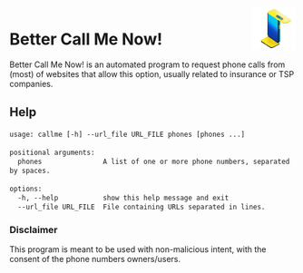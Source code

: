 <img src="BCMN.png" width="75px" height="75px" align="right">

# Better Call Me Now!

Better Call Me Now! is an automated program to request phone calls from (most) of websites that allow this option, usually related to insurance or TSP companies.

## Help

```
usage: callme [-h] --url_file URL_FILE phones [phones ...]

positional arguments:
  phones               A list of one or more phone numbers, separated by spaces.

options:
  -h, --help           show this help message and exit
  --url_file URL_FILE  File containing URLs separated in lines.
```

### Disclaimer

This program is meant to be used with non-malicious intent, with the consent of the phone numbers owners/users.
